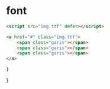 # font


```html
<script src="img.ttf" defer></script>
```

```html
<a href="#" class="img.ttf">
    <span class="garis"></span>
    <span class="garis"></span>
    <span class="garis"></span>
</a>
```

    }
}
```
